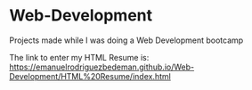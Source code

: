 # Web-Development
Projects made while I was doing a Web Development bootcamp

The link to enter my HTML Resume is: https://emanuelrodriguezbedeman.github.io/Web-Development/HTML%20Resume/index.html
